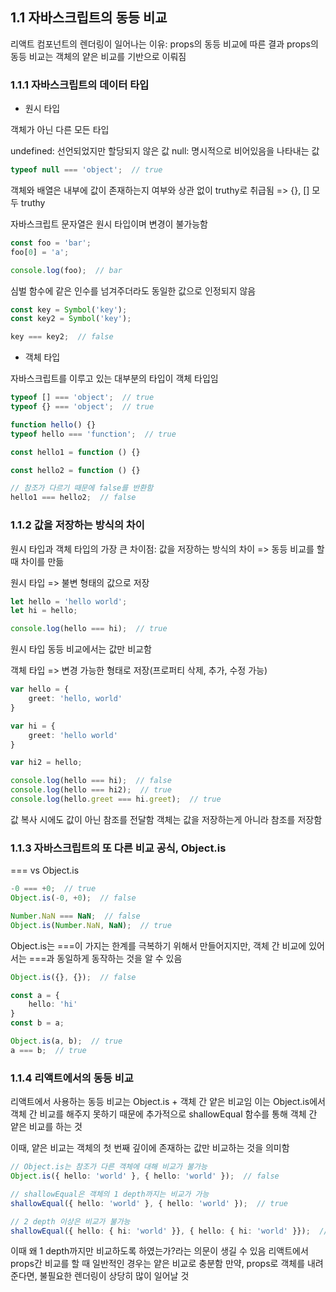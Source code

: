 ## 1.1 자바스크립트의 동등 비교

리액트 컴포넌트의 렌더링이 일어나는 이유: props의 동등 비교에 따른 결과
props의 동등 비교는 객체의 얕은 비교를 기반으로 이뤄짐

### 1.1.1 자바스크립트의 데이터 타입
- 원시 타입

객체가 아닌 다른 모든 타입

undefined: 선언되었지만 할당되지 않은 값
null: 명시적으로 비어있음을 나타내는 값

```typescript
typeof null === 'object';  // true
```
객체와 배열은 내부에 값이 존재하는지 여부와 상관 없이 truthy로 취급됨 => {}, [] 모두 truthy

자바스크립트 문자열은 원시 타입이며 변경이 불가능함
```typescript
const foo = 'bar';
foo[0] = 'a';

console.log(foo);  // bar
```
심벌 함수에 같은 인수를 넘겨주더라도 동일한 값으로 인정되지 않음
```typescript
const key = Symbol('key');
const key2 = Symbol('key');

key === key2;  // false
```

- 객체 타입

자바스크립트를 이루고 있는 대부분의 타입이 객체 타입임
```typescript
typeof [] === 'object';  // true
typeof {} === 'object';  // true

function hello() {}
typeof hello === 'function';  // true

const hello1 = function () {}

const hello2 = function () {}

// 참조가 다르기 때문에 false를 반환함
hello1 === hello2;  // false
```

### 1.1.2 값을 저장하는 방식의 차이

원시 타입과 객체 타입의 가장 큰 차이점: 값을 저장하는 방식의 차이 => 동등 비교를 할 때 차이를 만듦

원시 타입 => 불변 형태의 값으로 저장
```typescript
let hello = 'hello world';
let hi = hello;

console.log(hello === hi);  // true
```
원시 타입 동등 비교에서는 값만 비교함

객체 타입 => 변경 가능한 형태로 저장(프로퍼티 삭제, 추가, 수정 가능)
```typescript
var hello = {
    greet: 'hello, world'
}

var hi = {
    greet: 'hello world'
}

var hi2 = hello;

console.log(hello === hi);  // false
console.log(hello === hi2);  // true
console.log(hello.greet === hi.greet);  // true
```
값 복사 시에도 값이 아닌 참조를 전달함
객체는 값을 저장하는게 아니라 참조를 저장함

### 1.1.3 자바스크립트의 또 다른 비교 공식, Object.is
=== vs Object.is
```typescript
-0 === +0;  // true
Object.is(-0, +0);  // false

Number.NaN === NaN;  // false
Object.is(Number.NaN, NaN);  // true
```

Object.is는 ===이 가지는 한계를 극복하기 위해서 만들어지지만, 객체 간 비교에 있어서는 ===과 동일하게 동작하는 것을 알 수 있음
```typescript
Object.is({}, {});  // false

const a = {
    hello: 'hi'
}
const b = a;

Object.is(a, b);  // true
a === b;  // true
```

### 1.1.4 리액트에서의 동등 비교
리액트에서 사용하는 동등 비교는 Object.is + 객체 간 얕은 비교임
이는 Object.is에서 객체 간 비교를 해주지 못하기 때문에 추가적으로 shallowEqual 함수를 통해 객체 간 얕은 비교를 하는 것

이때, 얕은 비교는 객체의 첫 번째 깊이에 존재하는 값만 비교하는 것을 의미함
```typescript
// Object.is는 참조가 다른 객체에 대해 비교가 불가능
Object.is({ hello: 'world' }, { hello: 'world' });  // false

// shallowEqual은 객체의 1 depth까지는 비교가 가능
shallowEqual({ hello: 'world' }, { hello: 'world' });  // true

// 2 depth 이상은 비교가 불가능
shallowEqual({ hello: { hi: 'world' }}, { hello: { hi: 'world' }});  // false
```

이때 왜 1 depth까지만 비교하도록 하였는가?라는 의문이 생길 수 있음
리액트에서 props간 비교를 할 때 일반적인 경우는 얕은 비교로 충분함
만약, props로 객체를 내려준다면, 불필요한 렌더링이 상당히 많이 일어날 것


